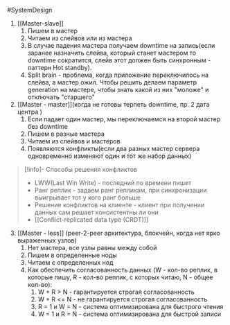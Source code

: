 #SystemDesign 

1. [[Master-slave]]
	1. Пишем в мастер
	2. Читаем из слейвов или из мастера
	3. В случае падения мастера получаем downtime на запись(если заранее назначить слейва, который станет мастером то downtime сократится, слейв этот должен быть синхронным - паттерн Hot standby).
	4. Split brain - проблема, когда приложение переключилось на слейва, а мастер ожил. Чтобы решить делаем параметр generation на мастере, чтобы знать какой из них "моложе" и отключать "старшего"
2. [[Master - master]](когда не готовы терпеть downtime, пр. 2 дата центра )
	1. Если падает один мастер, мы переключаемся на второй мастер без downtime
	2. Пишем в разные мастера
	4. Читаем из слейвов и мастеров
	3. Появляются конфликты(если два разных мастер сервера одновременно изменяют один и тот же набор данных)
>[!info]-  Способы решения конфликтов
> - LWW(Last Win Write) - последний по времени пишет
> - Ранг реплик - задаем ранг репликам, при синхронизации выигрывает тот у кого ранг больше
> - Решение конфликтов на клиенте - клиент при получении данных сам решает консистентны ли они
> - [[Conflict-replicated data type (CRDT)]] 

3. [[Master - less]] (peer-2-peer архитектура, блокчейн, когда нет ярко выраженных узлов)
	1. Нет мастера, все узлы равны между собой
	2. Пишем в определенные ноды
	3. Читаем с определенных нод
	4. Как обеспечить согласованность данных (W - кол-во реплик, в которые пишу, R - кол-во реплик, с которых читаю, N - общее кол-во):
		1. W + R > N - гарантируется строгая согласованность
		2. W + R <= N - не гарантируется строгая согласованность
		3. R = 1 и W = N - система оптимизирована для быстрого чтения
		4. W = 1 и R = N - система оптимизирована для быстрой записи


